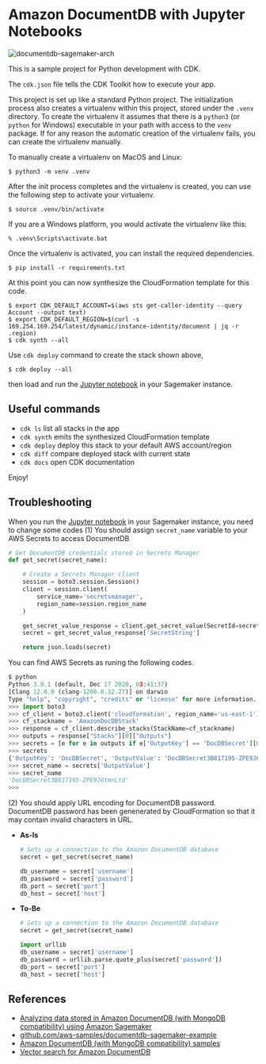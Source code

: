 # Amazon DocumentDB with Jupyter Notebooks

![documentdb-sagemaker-arch](documentdb-sagemaker-arch.svg)

This is a sample project for Python development with CDK.

The `cdk.json` file tells the CDK Toolkit how to execute your app.

This project is set up like a standard Python project.  The initialization
process also creates a virtualenv within this project, stored under the `.venv`
directory.  To create the virtualenv it assumes that there is a `python3`
(or `python` for Windows) executable in your path with access to the `venv`
package. If for any reason the automatic creation of the virtualenv fails,
you can create the virtualenv manually.

To manually create a virtualenv on MacOS and Linux:

```
$ python3 -m venv .venv
```

After the init process completes and the virtualenv is created, you can use the following
step to activate your virtualenv.

```
$ source .venv/bin/activate
```

If you are a Windows platform, you would activate the virtualenv like this:

```
% .venv\Scripts\activate.bat
```

Once the virtualenv is activated, you can install the required dependencies.

```
$ pip install -r requirements.txt
```

At this point you can now synthesize the CloudFormation template for this code.

```
$ export CDK_DEFAULT_ACCOUNT=$(aws sts get-caller-identity --query Account --output text)
$ export CDK_DEFAULT_REGION=$(curl -s 169.254.169.254/latest/dynamic/instance-identity/document | jq -r .region)
$ cdk synth --all
```

Use `cdk deploy` command to create the stack shown above,

```
$ cdk deploy --all
```

then load and run the [Jupyter notebook](https://github.com/aws-samples/documentdb-sagemaker-example/blob/main/script.ipynb) in your Sagemaker instance.

## Useful commands

 * `cdk ls`          list all stacks in the app
 * `cdk synth`       emits the synthesized CloudFormation template
 * `cdk deploy`      deploy this stack to your default AWS account/region
 * `cdk diff`        compare deployed stack with current state
 * `cdk docs`        open CDK documentation

Enjoy!

## Troubleshooting

 When you run the [Jupyter notebook](https://github.com/aws-samples/documentdb-sagemaker-example/blob/main/script.ipynb) in your Sagemaker instance, you need to change some codes
 (1) You should assign `secret_name` variable to your AWS Secrets to access DocumentDB
  ```python
  # Get DocumentDB credentials stored in Secrets Manager
  def get_secret(secret_name):

      # Create a Secrets Manager client
      session = boto3.session.Session()
      client = session.client(
          service_name='secretsmanager',
          region_name=session.region_name
      )

      get_secret_value_response = client.get_secret_value(SecretId=secret_name)
      secret = get_secret_value_response['SecretString']

      return json.loads(secret)
  ```

 You can find AWS Secrets as runing the following codes.
  ```python
  $ python
  Python 3.9.1 (default, Dec 17 2020, 03:41:37)
  [Clang 12.0.0 (clang-1200.0.32.27)] on darwin
  Type "help", "copyright", "credits" or "license" for more information.
  >>> import boto3
  >>> cf_client = boto3.client('cloudformation', region_name='us-east-1')
  >>> cf_stackname = 'AmazonDocDBStack'
  >>> response = cf_client.describe_stacks(StackName=cf_stackname)
  >>> outputs = response["Stacks"][0]["Outputs"]
  >>> secrets = [e for e in outputs if e['OutputKey'] == 'DocDBSecret'][0]
  >>> secrets
  {'OutputKey': 'DocDBSecret', 'OutputValue': 'DocDBSecret3B817195-ZPE9J6tmnLtd', 'ExportName': 'DocDBSecret'}
  >>> secret_name = secrets['OutputValue']
  >>> secret_name
  'DocDBSecret3B817195-ZPE9J6tmnLtd'
  >>>
  ```
 (2) You should apply URL encoding for DocumentDB password. DocumentDB password has been genenerated by CloudFormation so that it may contain invalid characters in URL.
  + **As-Is**
    ```python
    # Sets up a connection to the Amazon DocumentDB database
    secret = get_secret(secret_name)

    db_username = secret['username']
    db_password = secret['password']
    db_port = secret['port']
    db_host = secret['host']
    ```

  + **To-Be**
    ```python
    # Sets up a connection to the Amazon DocumentDB database
    secret = get_secret(secret_name)

    import urllib
    db_username = secret['username']
    db_password = urllib.parse.quote_plus(secret['password'])
    db_port = secret['port']
    db_host = secret['host']
    ```

## References

 - [Analyzing data stored in Amazon DocumentDB (with MongoDB compatibility) using Amazon Sagemaker](https://aws.amazon.com/blogs/machine-learning/analyzing-data-stored-in-amazon-documentdb-with-mongodb-compatibility-using-amazon-sagemaker/)
 - [github.com/aws-samples/documentdb-sagemaker-example](https://github.com/aws-samples/documentdb-sagemaker-example)
 - [Amazon DocumentDB (with MongoDB compatibility) samples](https://github.com/aws-samples/amazon-documentdb-samples/)
 - [Vector search for Amazon DocumentDB](https://docs.aws.amazon.com/documentdb/latest/developerguide/vector-search.html)
